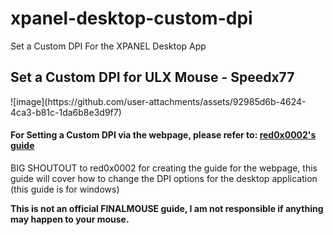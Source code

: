 # xpanel-desktop-custom-dpi
Set a Custom DPI For the XPANEL Desktop App


<h2>Set a Custom DPI for ULX Mouse - Speedx77</h2>
![image](https://github.com/user-attachments/assets/92985d6b-4624-4ca3-b81c-1da6b8e3d9f7)
<h4>For Setting a Custom DPI via the webpage, please refer to: <a href="https://github.com/red0x0002/xpanel-custom-dpi">red0x0002's guide</a></h4>
<p>BIG SHOUTOUT to red0x0002 for creating the guide for the webpage, this guide will cover how to change the DPI options for the desktop application (this guide is for windows)</p>
<p><strong>This is not an official FINALMOUSE guide, I am not responsible if anything may happen to your mouse.</strong></p>
